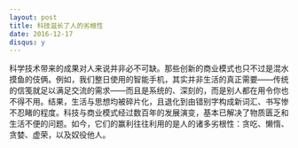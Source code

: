 ```yaml
---
layout: post
title: 科技滋长了人的劣根性
date: 2016-12-17
disqus: y
---
```


科学技术带来的成果对人来说并非必不可缺。那些创新的商业模式也只不过是混水摸鱼的伎俩。例如，我们整日使用的智能手机，其实并非生活的真正需要——传统的信笺就足以满足交流的需求——而且是系统的、深刻的，而是别人都在用令你也不得不用。结果，生活与思想均被碎片化，且退化到由错别字构成新词汇、书写惨不忍睹的程度。科技与商业模式经过数百年的发展演变，基本已解决了物质匮乏和生活不便的问题。如今，它们的赢利往往利用的是人的诸多劣根性：贪吃、懒惰、贪婪、虚荣，以及奴役他人。
